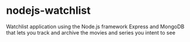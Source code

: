 # nodejs-watchlist
Watchlist application using the Node.js framework Express and MongoDB that lets you track and archive the movies and series you intent to see